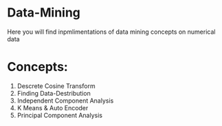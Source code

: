 # Data-Mining

Here you will find inpmlimentations of data mining concepts on numerical data

# Concepts:
1. Descrete Cosine Transform
2. Finding Data-Destribution
3. Independent Component Analysis
4. K Means & Auto Encoder
5. Principal Component Analysis

